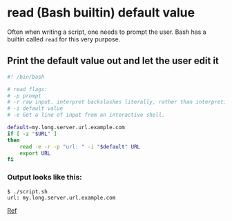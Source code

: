 read (Bash builtin) default value
===============================

Often when writing a script, one needs to prompt the user. Bash has a builtin called `read` for this very purpose.


## Print the default value out and let the user edit it
```bash
#! /bin/bash

# read flags:
# -p prompt
# -r raw input. interpret backslashes literally, rather than interpreting them as escape characters.
# -i default value
# -e Get a line of input from an interactive shell.

default=my.long.server.url.example.com
if [ -z "$URL" ]
then
	read -e -r -p "url: " -i "$default" URL
	export URL
fi
```
### Output looks like this:
```
$ ./script.sh
url: my.long.server.url.example.com
```

[Ref](https://www.computerhope.com/unix/bash/read.htm)
